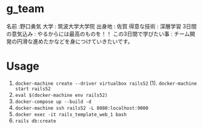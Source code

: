 
# g_team

名前 :野口勇気
大学 : 筑波大学大学院
出身地 : 佐賀
得意な技術 : 深層学習
3日間の意気込み : やるからには最高のものを！！
この3日間で学びたい事 : チーム開発の円滑な進めたかなどを身につけていきたいです。

# Usage
1.  `docker-machine create --driver virtualbox rails52`
    (1). `docker-machine start rails52`
2.  `eval $(docker-machine env rails52)`
3.  `docker-compose up --build -d`
4.  `docker-machine ssh rails52 -L 8080:localhost:9000`
5.  `docker exec -it rails_template_web_1 bash`
6.  `rails db:create`